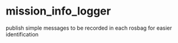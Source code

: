 # mission_info_logger
publish simple messages to be recorded in each rosbag for easier identification
